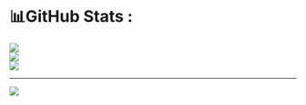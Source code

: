 # 📊GitHub Stats :
![](https://github-readme-stats.vercel.app/api?username=kthkung&theme=radical&hide_border=true&include_all_commits=true&count_private=true)<br/>
![](https://github-readme-streak-stats.herokuapp.com/?user=kthkung&theme=radical&hide_border=true)<br/>
![](https://github-readme-stats.vercel.app/api/top-langs/?username=kthkung&theme=radical&hide_border=true&include_all_commits=true&count_private=true&layout=compact)

---
[![](https://visitcount.itsvg.in/api?id=kthkung&icon=0&color=0)](https://visitcount.itsvg.in)
